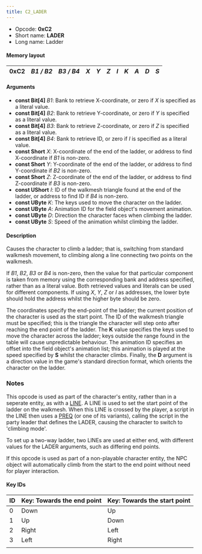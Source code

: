 ```yaml
---
title: C2_LADER
---
```


-   Opcode: **0xC2**
-   Short name: **LADER**
-   Long name: Ladder

#### Memory layout

| 0xC2 | *B1 / B2* | *B3 / B4* | *X* | *Y* | *Z* | *I* | *K* | *A* | *D* | *S* |
|------|-----------|-----------|-----|-----|-----|-----|-----|-----|-----|-----|

#### Arguments

-   **const Bit\[4\]** *B1*: Bank to retrieve X-coordinate, or zero if *X* is specified as a literal value.
-   **const Bit\[4\]** *B2*: Bank to retrieve Y-coordinate, or zero if *Y* is specified as a literal value.
-   **const Bit\[4\]** *B3*: Bank to retrieve Z-coordinate, or zero if *Z* is specified as a literal value.
-   **const Bit\[4\]** *B4*: Bank to retrieve ID, or zero if *I* is specified as a literal value.
-   **const Short** *X*: X-coordinate of the end of the ladder, or address to find X-coordinate if *B1* is non-zero.
-   **const Short** *Y*: Y-coordinate of the end of the ladder, or address to find Y-coordinate if *B2* is non-zero.
-   **const Short** *Z*: Z-coordinate of the end of the ladder, or address to find Z-coordinate if *B3* is non-zero.
-   **const UShort** *I*: ID of the walkmesh triangle found at the end of the ladder, or address to find ID if *B4* is non-zero.
-   **const UByte** *K*: The keys used to move the character on the ladder.
-   **const UByte** *A*: Animation ID for the field object's movement animation.
-   **const UByte** *D*: Direction the character faces when climbing the ladder.
-   **const UByte** *S*: Speed of the animation whilst climbing the ladder.

#### Description

Causes the character to climb a ladder; that is, switching from standard walkmesh movement, to climbing along a line connecting two points on the walkmesh.

If *B1*, *B2*, *B3* or *B4* is non-zero, then the value for that particular component is taken from memory using the corresponding bank and address specified, rather than as a literal value. Both retrieved values and literals can be used for different components. If using *X*, *Y*, *Z* or *I* as addresses, the lower byte should hold the address whilst the higher byte should be zero.

The coordinates specify the end-point of the ladder; the current position of the character is used as the start point. The ID of the walkmesh triangle must be specified; this is the triangle the character will step onto after reaching the end point of the ladder. The **K** value specifies the keys used to move the character across the ladder; keys outside the range found in the table will cause unpredictable behaviour. The animation ID specifies an offset into the field object's animation list; this animation is played at the speed specified by **S** whilst the character climbs. Finally, the **D** argument is a direction value in the game's standard direction format, which orients the character on the ladder.

### Notes

This opcode is used as part of the character's entity, rather than in a seperate entity, as with a [LINE](D0_LINE.md). A LINE is used to set the start point of the ladder on the walkmesh. When this LINE is crossed by the player, a script in the LINE then uses a [PREQ](04_PREQ.md) (or one of its variants), calling the script in the party leader that defines the LADER, causing the character to switch to 'climbing mode'.

To set up a two-way ladder, two LINEs are used at either end, with different values for the LADER arguments, such as differing end points.

If this opcode is used as part of a non-playable character entity, the NPC object will automatically climb from the start to the end point without need for player interaction.

#### Key IDs

| ID  | Key: Towards the end point | Key: Towards the start point |
|-----|----------------------------|------------------------------|
| 0   | Down                       | Up                           |
| 1   | Up                         | Down                         |
| 2   | Right                      | Left                         |
| 3   | Left                       | Right                        |
|     |                            |                              |

